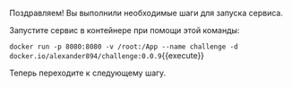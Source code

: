 Поздравляем! Вы выполнили необходимые шаги для запуска сервиса.

Запустите сервис в контейнере при помощи этой команды:

`docker run -p 8080:8080 -v /root:/App --name challenge -d docker.io/alexander894/challenge:0.0.9`{{execute}} 

Теперь переходите к следующему шагу.